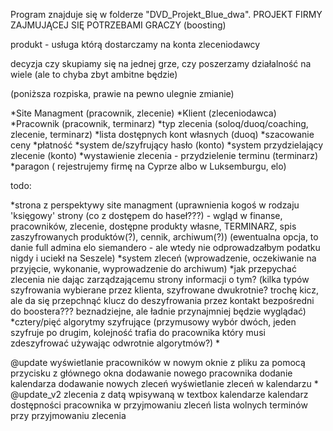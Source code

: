 Program znajduje się w folderze "DVD_Projekt_Blue_dwa".
PROJEKT FIRMY ZAJMUJĄCEJ SIĘ POTRZEBAMI GRACZY (boosting)

produkt - usługa którą dostarczamy na konta zleceniodawcy

decyzja czy skupiamy się na jednej grze, czy poszerzamy działalność na wiele (ale to chyba zbyt ambitne będzie)

(poniższa rozpiska, prawie na pewno ulegnie zmianie)

*Site Managment (pracownik, zlecenie)
*Klient (zleceniodawca)
*Pracownik (pracownik, terminarz)
*typ zlecenia (soloq/duoq/coaching, zlecenie, terminarz)
*lista dostępnych kont własnych (duoq)
*szacowanie ceny
*płatność
*system de/szyfrujący hasło (konto)
*system przydzielający zlecenie (konto)
*wystawienie zlecenia - przydzielenie terminu (terminarz)
*paragon ( rejestrujemy firmę na Cyprze albo w Luksemburgu, elo)



todo:

*strona z perspektywy site managment (uprawnienia kogoś w rodzaju 'księgowy' strony (co z dostępem do haseł???) - wgląd w finanse, pracowników, zlecenie, dostępne produkty własne, TERMINARZ,
 spis zaszyfrowanych produktów(?), cennik, archiwum(?)) (ewentualna opcja, to danie full admina elo siemandero - ale wtedy nie odprowadzałbym podatku nigdy i uciekł na Seszele)
*system zleceń (wprowadzenie, oczekiwanie na przyjęcie, wykonanie, wyprowadzenie do archiwum)
*jak przepychać zlecenia nie dając zarządzającemu strony informacji o tym? (kilka typów szyfrowania wybierane przez klienta, szyfrowane dwukrotnie? trochę kicz, ale da się przepchnąć klucz do deszyfrowania
 przez kontakt bezpośredni do boostera??? beznadziejne, ale ładnie przynajmniej będzie wyglądać)
*cztery/pięć algorytmy szyfrujące (przymusowy wybór dwóch, jeden szyfruje po drugim, kolejność trafia do pracownika który musi zdeszyfrować używając odwrotnie algorytmów?)
*

@update
wyświetlanie pracowników w nowym oknie z pliku za pomocą przycisku z głównego okna
dodawanie nowego pracownika
dodanie kalendarza
dodawanie nowych zleceń
wyświetlanie zleceń w kalendarzu
*
@update_v2
zlecenia z datą wpisywaną w textbox
kalendarze
kalendarz dostępności pracownika w przyjmowaniu zleceń
lista wolnych terminów przy przyjmowaniu zlecenia

